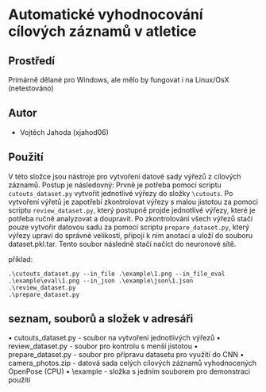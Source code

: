 # Automatické vyhodnocování cílových záznamů v atletice

## Prostředí
Primárně dělané pro Windows, ale mělo by fungovat i na Linux/OsX (netestováno)

## Autor
- Vojtěch Jahoda (xjahod06)

## Použití
V této složce jsou nástroje pro vytvoření datové sady výřezů z cílových záznamů. Postup je následovný:
Prvně je potřeba pomocí scriptu  `cutouts_dataset.py` vytvořit jednotlivé výřezy do složky `\cutouts`. Po vytvoření výřetů je zapotřebí zkontrolovat výřezy s malou jistotou za pomoci scriptu `review_dataset.py`, který postupně projde jednotlivé výřezy, které je potřeba ručně analyzovat a doupravit. Po zkontrolování všech výřezů stačí pouze vytvořir datovou sadu za pomocí scriptu `prepare_dataset.py`, který výřezy upraví do správné velikosti, připojí k nim anotaci a uloží do souboru dataset.pkl.tar.  Tento soubor následně stačí načíct do neuronové sítě.

příklad:
```
.\cutouts_dataset.py --in_file .\example\1.png --in_file_eval .\example\eval\1.png --in_json .\example\json\1.json
.\review_dataset.py
.\prepare_dataset.py
```

## seznam, souborů a složek v adresáři
• cutouts_dataset.py - soubor na vytvoření jednotlivých výřezů
• review_dataset.py - soubor pro kontrolu s menší jistotou
• prepare_dataset.py - soubor pro přípravu datasetu pro využití do CNN
• camera_photos.zip - datová sada celých cílových záznamů vyhodnocených OpenPose (CPU)
• \example - složka s jedním souborem pro demonstraci použití